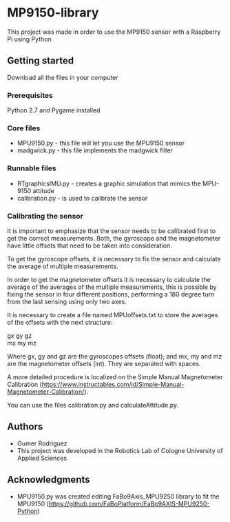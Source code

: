 # MP9150-library
This project was made in order to use the MP9150 sensor with a Raspberry Pi using Python

## Getting started

Download all the files in your computer

### Prerequisites

Python 2.7 and Pygame installed

### Core files

* MPU9150.py - this file will let you use the MPU9150 sensor
* madgwick.py - this file implements the madgwick filter

### Runnable files

* RTgraphicsIMU.py - creates a graphic simulation that mimics the MPU-9150 attitude
* calibration.py - is used to calibrate the sensor

### Calibrating the sensor
It is important to emphasize that the sensor needs to be calibrated first to get the correct measurements. Both, the gyroscope and the magnetometer have little offsets that need to be taken into consideration.  

To get the gyroscope offsets, it is necessary to fix the sensor and calculate the average of multiple measurements.  

In order to get the magnetometer offsets it is necessary to calculate the average of the averages of the multiple measurements, this is possible by fixing the sensor in four different positions, performing a 180 degree turn from the last sensing using only two axes.  

It is necessary to create a file named MPUoffsets.txt to store the averages of the offsets with the next structure:  

gx gy gz  
mx my mz  

Where gx, gy and gz are the gyroscopes offsets (float); and mx, my and mz are the magnetometer offsets (int). They are separated with spaces.  
  
A more detailed procedure is localized on the Simple Manual Magnetometer Calibration (https://www.instructables.com/id/Simple-Manual-Magnetometer-Calibration/).  

You can use the files calibration.py and calculateAttitude.py.

## Authors

* Gumer Rodriguez 
* This project was developed in the Robotics Lab of Cologne University of Applied Sciences

## Acknowledgments

* MPU9150.py was created editing FaBo9Axis_MPU9250 library to fit the MPU9150 (https://github.com/FaBoPlatform/FaBo9AXIS-MPU9250-Python)
